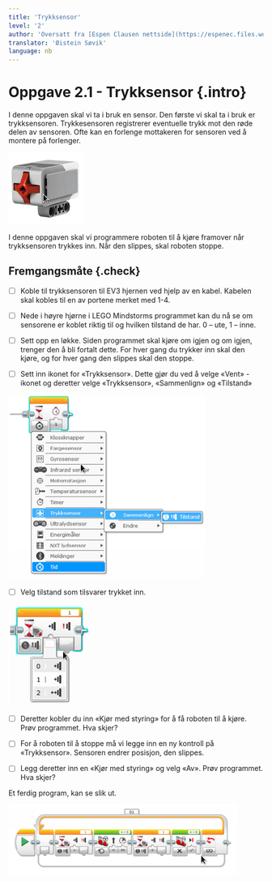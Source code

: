 ```yaml
---
title: 'Trykksensor'
level: '2'
author: 'Oversatt fra [Espen Clausen nettside](https://espenec.files.wordpress.com/2015/09/lego-mindstorms-del-1-6.pdf)'
translator: 'Øistein Søvik'
language: nb
---
```



# Oppgave 2.1 - Trykksensor {.intro}

I denne oppgaven skal vi ta i bruk en sensor. Den første vi skal ta i bruk er
trykksensoren. Trykkesensoren registrerer eventuelle trykk mot den røde
delen av sensoren. Ofte kan en forlenge mottakeren for sensoren ved å
montere på forlenger.

![Bilde av et ferdig program](lego_mindstorms_trykksensor_1.png)

I denne oppgaven skal vi programmere roboten til å kjøre framover når
trykksensoren trykkes inn. Når den slippes, skal roboten stoppe.

## Fremgangsmåte {.check}

- [ ] Koble til trykksensoren til EV3 hjernen ved hjelp av en kabel. Kabelen
      skal kobles til en av portene merket med 1-4.

- [ ] Nede i høyre hjørne i LEGO Mindstorms programmet kan du nå se om sensorene
      er koblet riktig til og hvilken tilstand de har. 0 – ute, 1 – inne.

- [ ] Sett opp en løkke. Siden programmet skal kjøre om igjen og om igjen,
      trenger den å bli fortalt dette. For hver gang du trykker inn skal den
      kjøre, og for hver gang den slippes skal den stoppe.

- [ ] Sett inn ikonet for «Trykksensor». Dette gjør du ved å velge «Vent» -
      ikonet og deretter velge «Trykksensor», «Sammenlign» og «Tilstand»

![Bilde av hvordan velge Trykksensor](lego_mindstorms_trykksensor_2.png)

- [ ] Velg tilstand som tilsvarer trykket inn.

![Bilde av hvordan velge en tilstand](lego_mindstorms_trykksensor_3.png)

- [ ] Deretter kobler du inn «Kjør med styring» for å få roboten til å kjøre.
      Prøv programmet. Hva skjer?

- [ ] For å roboten til å stoppe må vi legge inn en ny kontroll på
      «Trykksensor». Sensoren endrer posisjon, den slippes.

- [ ] Legg deretter inn en «Kjør med styring» og velg «Av». Prøv programmet. Hva
      skjer?
      
Et ferdig program, kan se slik ut. 

![Bilde av et ferdig program](lego_mindstorms_trykksensor_4.png)
